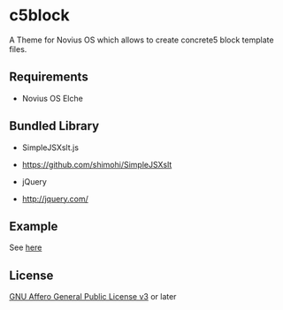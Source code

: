 c5block
=======

A Theme for Novius OS which allows to create concrete5 block template files.

## Requirements

* Novius OS Elche

## Bundled Library

* SimpleJSXslt.js
* https://github.com/shimohi/SimpleJSXslt

* jQuery
* http://jquery.com/

## Example
See [here](https://www.rescuework.jp/concrete5_db_xml.html)

## License

[GNU Affero General Public License v3](http://www.gnu.org/licenses/agpl-3.0.html) or later